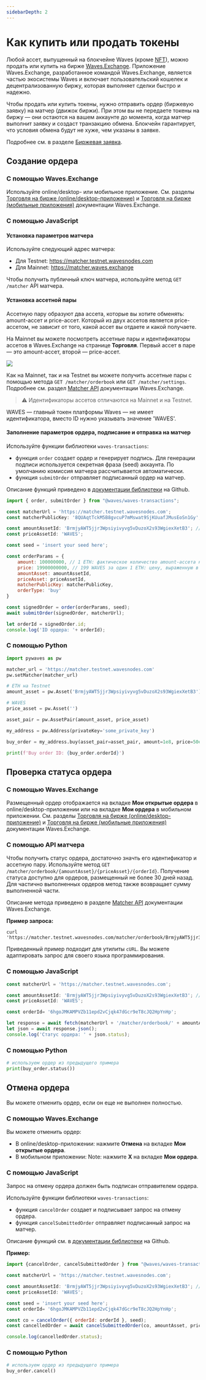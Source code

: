 ```yaml
---
sidebarDepth: 2
---
```


# Как купить или продать токены

Любой ассет, выпущенный на блокчейне Waves (кроме [NFT](/ru/blockchain/token/non-fungible-token)), можно продать или купить на бирже [Waves.Exchange](https://waves.exchange/). Приложение Waves.Exchange, разработанное командой Waves.Exchange, является частью экосистемы Waves и включает пользовательский кошелек и децентрализованную биржу, которая выполняет сделки быстро и надежно.

Чтобы продать или купить токены, нужно отправить ордер (биржевую заявку) на матчер (движок биржи). При этом вы не передаете токены на биржу — они остаются на вашем аккаунте до момента, когда матчер выполнит заявку и создаст транзакцию обмена. Блокчейн гарантирует, что условия обмена будут не хуже, чем указаны в заявке.

Подробнее см. в разделе [Биржевая заявка](/ru/blockchain/order).

## Создание ордера

### С помощью Waves.Exchange

Используйте online/desktop- или мобильное приложение. См. разделы [Торговля на бирже (online/desktop-приложение)](https://docs.waves.exchange/ru/waves-exchange/waves-exchange-online-desktop/online-desktop-trading) и [Торговля на бирже (мобильные приложения)](https://docs.waves.exchange/ru/waves-exchange/waves-exchange-mobile/mobile-trading/mobile-start-trading) документации Waves.Exchange.

### С помощью JavaScript

#### Установка параметров матчера

Используйте следующий адрес матчера:

* Для Testnet: <https://matcher.testnet.wavesnodes.com>
* Для Mainnet: <https://matcher.waves.exchange>

Чтобы получить публичный ключ матчера, используйте метод `GET /matcher` API матчера.

#### Установка ассетной пары

Ассетную пару образуют два ассета, которые вы хотите обменять: amount-ассет и price-ассет. Который из двух ассетов является price-ассетом, не зависит от того, какой ассет вы отдаете и какой получаете.

На Mainnet вы можете посмотреть ассетные пары и идентификаторы ассетов в Waves.Exchange на странице **Торговля**. Первый ассет в паре — это amount-ассет, второй — price-ассет.

![](./_assets/asset-pair.png)

Как на Mainnet, так и на Testnet вы можете получить ассетные пары с помощью метода `GET /matcher/orderbook` или `GET /matcher/settings`. Подробнее см. раздел [Matcher API](https://docs.waves.exchange/ru/waves-matcher/matcher-api) документации Waves.Exchange.

> :warning: Идентификаторы ассетов отличаются на Mainnet и на Testnet.

WAVES — главный токен платформы Waves — не имеет идентификатора, вместо ID нужно указывать значение 'WAVES'.

#### Заполнение параметров ордера, подписание и отправка на матчер

Используйте функции библиотеки `waves-transactions`:

* функция `order` создает ордер и генерирует подпись. Для генерации подписи используется секретная фраза (seed) аккаунта. По умолчанию комиссия матчера рассчитывается автоматически.
* функция `submitOrder` отправляет подписанный ордер на матчер.

Описание функций приведено в [документации библиотеки](https://wavesplatform.github.io/waves-transactions/index.html) на Github.

```javascript
import { order, submitOrder } from "@waves/waves-transactions";

const matcherUrl = 'https://matcher.testnet.wavesnodes.com';
const matcherPublicKey: '8QUAqtTckM5B8gvcuP7mMswat9SjKUuafJMusEoSn1Gy';

const amountAssetId: 'BrmjyAWT5jjr3Wpsiyivyvg5vDuzoX2s93WgiexXetB3'; // Идентификатор ETH на Testnet
const priceAssetId: 'WAVES';

const seed = 'insert your seed here';

const orderParams = {
    amount: 100000000, // 1 ETH: фактическое количество amount-ассета нужно умножить на 10^amountAssetDecimals
    price: 19900000000, // 199 WAVES за один 1 ETH: цену, выраженную в price-ассете, нужно умножить на 10^(8 + priceAssetDecimals – amountAssetDecimals)                                             
    amountAsset: amountAssetId,
    priceAsset: priceAssetId,
    matcherPublicKey: matcherPublicKey,
    orderType: 'buy'
}

const signedOrder = order(orderParams, seed);
await submitOrder(signedOrder, matcherUrl);

let orderId = signedOrder.id;
console.log('ID ордера: '+ orderId);
```

### С помощью Python

```python
import pywaves as pw

matcher_url = 'https://matcher.testnet.wavesnodes.com'
pw.setMatcher(matcher_url)

# ETH на Testnet
amount_asset = pw.Asset('BrmjyAWT5jjr3Wpsiyivyvg5vDuzoX2s93WgiexXetB3')

# WAVES
price_asset = pw.Asset('')

asset_pair = pw.AssetPair(amount_asset, price_asset)

my_address = pw.Address(privateKey='some_private_key')

buy_order = my_address.buy(asset_pair=asset_pair, amount=1e8, price=50e8)

print(f'Buy order ID: {buy_order.orderId}')
```

## Проверка статуса ордера

### С помощью Waves.Exchange

Размещенный ордер отображается на вкладке **Мои открытые ордера** в online/desktop-приложении или на вкладке **Мои ордера** в мобильном приложении. См. разделы [Торговля на бирже (online/desktop-приложение)](https://docs.waves.exchange/ru/waves-exchange/waves-exchange-online-desktop/online-desktop-trading) и [Торговля на бирже (мобильные приложения)](https://docs.waves.exchange/ru/waves-exchange/waves-exchange-mobile/mobile-trading/mobile-start-trading) документации Waves.Exchange.

### С помощью API матчера

Чтобы получить статус ордера, достаточно значть его идентификатор и ассетную пару. Используйте метод `GET /matcher/orderbook/{amountAsset}/{priceAsset}/{orderId}`. Получение статуса доступно для ордеров, размещенный не более 30 дней назад. Для частично выполненных ордеров метод также возвращает сумму выполненной части.

Описание метода приведено в разделе [Matcher API](https://docs.waves.exchange/ru/waves-matcher/matcher-api) документации Waves.Exchange.

**Пример запроса:**

```
curl 'https://matcher.testnet.wavesnodes.com/matcher/orderbook/BrmjyAWT5jjr3Wpsiyivyvg5vDuzoX2s93WgiexXetB3/WAVES/6hgoJMKAMPVZb11epd2vCjqk47dGcr9eT8cJQ2HpYnHp'
```

Приведенный пример подходит для утилиты `cURL`. Вы можете адаптировать запрос для своего языка программирования.

### С помощью JavaScript

```javascript
const matcherUrl = 'https://matcher.testnet.wavesnodes.com';

const amountAssetId: 'BrmjyAWT5jjr3Wpsiyivyvg5vDuzoX2s93WgiexXetB3'; // Идентификатор ETH на Testnet
const priceAssetId: 'WAVES';

const orderId= '6hgoJMKAMPVZb11epd2vCjqk47dGcr9eT8cJQ2HpYnHp';

let response = await fetch(matcherUrl + '/matcher/orderbook/' + amountAsset + '/' + priceAsset + '/' + orderId);
let json = await response.json();
console.log('Статус ордера: ' + json.status);
```

### С помощью Python

```python
# используем ордер из предыдущего примера
print(buy_order.status())
```

## Отмена ордера

Вы можете отменить ордер, если он еще не выполнен полностью.

### С помощью Waves.Exchange

Вы можете отменить ордер:

* В online/desktop-приложении: нажмите **Отмена** на вкладке **Мои открытые ордера**.
* В мобильном приложении: Note: нажмите **X** на вкладке **Мои ордера**.

### С помощью JavaScript

Запрос на отмену ордера должен быть подписан отправителем ордера.

Используйте функции библиотеки `waves-transactions`:

* функция `cancelOrder` создает и подписывает запрос на отмену ордера.
* функция `cancelSubmittedOrder` отправляет подписанный запрос на матчер.

Описание функций см. в [документации библиотеки](https://wavesplatform.github.io/waves-transactions/index.html) на Github.

**Пример:**

```javascript
import {cancelOrder, cancelSubmittedOrder } from "@waves/waves-transactions";

const matcherUrl = 'https://matcher.testnet.wavesnodes.com';

const amountAssetId: 'BrmjyAWT5jjr3Wpsiyivyvg5vDuzoX2s93WgiexXetB3'; // Идентификатор ETH на Testnet
const priceAssetId: 'WAVES';

const seed = 'insert your seed here';
const orderId= '6hgoJMKAMPVZb11epd2vCjqk47dGcr9eT8cJQ2HpYnHp';

const co = cancelOrder({ orderId: orderId }, seed);
const cancelledOrder = await cancelSubmittedOrder(co, amountAsset, priceAsset, matcherUrl);

console.log(cancelledOrder.status);
```

### С помощью Python

```python
# используем ордер из предыдущего примера
buy_order.cancel()
```
